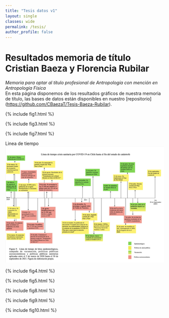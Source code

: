 ```yaml
---
title: "Tesis datos v1"
layout: single
classes: wide
permalink: /tesis/
author_profile: false
---
```

# Resultados memoria de título Cristian Baeza y Florencia Rubilar  
_Memoria para optar al título profesional de Antropología con mención en Antropología Física_  
En esta página disponemos de los resultados gráficos de nuestra memoria de título, las bases de datos están disponibles en nuestro [repositorio] (https://github.com/CBaezaT/Tesis-Baeza-Rubilar). 
  
{% include fig1.html %}  

{% include fig3.html %}  

{% include fig7.html %}  

Linea de tiempo  
![linea de tiempo](/assets/images/linea-tesis.jpg)  
  
{% include fig4.html %}  

{% include fig5.html %}  

{% include fig8.html %}  

{% include fig9.html %}  

{% include fig10.html %}  